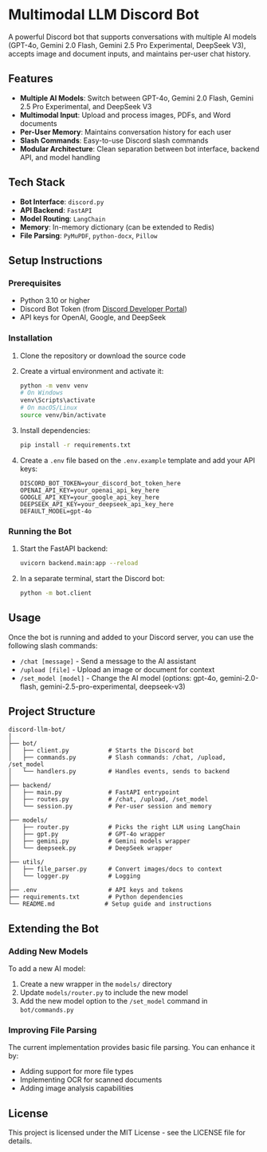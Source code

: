 # Multimodal LLM Discord Bot

A powerful Discord bot that supports conversations with multiple AI models (GPT-4o, Gemini 2.0 Flash, Gemini 2.5 Pro Experimental, DeepSeek V3), accepts image and document inputs, and maintains per-user chat history.

## Features

- **Multiple AI Models**: Switch between GPT-4o, Gemini 2.0 Flash, Gemini 2.5 Pro Experimental, and DeepSeek V3
- **Multimodal Input**: Upload and process images, PDFs, and Word documents
- **Per-User Memory**: Maintains conversation history for each user
- **Slash Commands**: Easy-to-use Discord slash commands
- **Modular Architecture**: Clean separation between bot interface, backend API, and model handling

## Tech Stack

- **Bot Interface**: `discord.py`
- **API Backend**: `FastAPI`
- **Model Routing**: `LangChain`
- **Memory**: In-memory dictionary (can be extended to Redis)
- **File Parsing**: `PyMuPDF`, `python-docx`, `Pillow`

## Setup Instructions

### Prerequisites

- Python 3.10 or higher
- Discord Bot Token (from [Discord Developer Portal](https://discord.com/developers/applications))
- API keys for OpenAI, Google, and DeepSeek

### Installation

1. Clone the repository or download the source code

2. Create a virtual environment and activate it:
   ```bash
   python -m venv venv
   # On Windows
   venv\Scripts\activate
   # On macOS/Linux
   source venv/bin/activate
   ```

3. Install dependencies:
   ```bash
   pip install -r requirements.txt
   ```

4. Create a `.env` file based on the `.env.example` template and add your API keys:
   ```
   DISCORD_BOT_TOKEN=your_discord_bot_token_here
   OPENAI_API_KEY=your_openai_api_key_here
   GOOGLE_API_KEY=your_google_api_key_here
   DEEPSEEK_API_KEY=your_deepseek_api_key_here
   DEFAULT_MODEL=gpt-4o
   ```

### Running the Bot

1. Start the FastAPI backend:
   ```bash
   uvicorn backend.main:app --reload
   ```

2. In a separate terminal, start the Discord bot:
   ```bash
   python -m bot.client
   ```

## Usage

Once the bot is running and added to your Discord server, you can use the following slash commands:

- `/chat [message]` - Send a message to the AI assistant
- `/upload [file]` - Upload an image or document for context
- `/set_model [model]` - Change the AI model (options: gpt-4o, gemini-2.0-flash, gemini-2.5-pro-experimental, deepseek-v3)

## Project Structure

```
discord-llm-bot/
│
├── bot/
│   ├── client.py           # Starts the Discord bot
│   ├── commands.py         # Slash commands: /chat, /upload, /set_model
│   └── handlers.py         # Handles events, sends to backend
│
├── backend/
│   ├── main.py             # FastAPI entrypoint
│   ├── routes.py           # /chat, /upload, /set_model
│   └── session.py          # Per-user session and memory
│
├── models/
│   ├── router.py           # Picks the right LLM using LangChain
│   ├── gpt.py              # GPT-4o wrapper
│   ├── gemini.py           # Gemini models wrapper
│   └── deepseek.py         # DeepSeek wrapper
│
├── utils/
│   ├── file_parser.py      # Convert images/docs to context
│   └── logger.py           # Logging
│
├── .env                    # API keys and tokens
├── requirements.txt        # Python dependencies
└── README.md              # Setup guide and instructions
```

## Extending the Bot

### Adding New Models

To add a new AI model:

1. Create a new wrapper in the `models/` directory
2. Update `models/router.py` to include the new model
3. Add the new model option to the `/set_model` command in `bot/commands.py`

### Improving File Parsing

The current implementation provides basic file parsing. You can enhance it by:

- Adding support for more file types
- Implementing OCR for scanned documents
- Adding image analysis capabilities

## License

This project is licensed under the MIT License - see the LICENSE file for details.